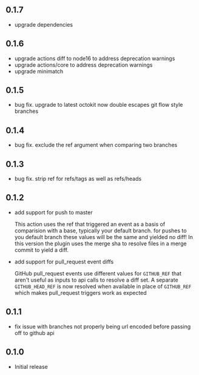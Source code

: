 ## 0.1.7

- upgrade dependencies

## 0.1.6

- upgrade actions diff to node16 to address deprecation warnings
- upgrade actions/core to address deprecation warnings
- upgrade minimatch

## 0.1.5

- bug fix. upgrade to latest octokit now double escapes git flow style branches

## 0.1.4

- bug fix. exclude the ref argument when comparing two branches

## 0.1.3

- bug fix. strip ref for refs/tags as well as refs/heads

## 0.1.2

- add support for push to master

  This action uses the ref that triggered an event as a basis of comparision with a base, typically your default branch. for pushes to you default branch these values will be the same and yielded no diff! In this version the plugin uses the merge sha to resolve files in a merge commit to yield a diff.

- add support for pull_request event diffs

  GitHub pull_request events use different values for `GITHUB_REF`
  that aren't useful as inputs to api calls to resolve a diff set.
  A separate `GITHUB_HEAD_REF` is now resolved when available in place of `GITHUB_REF` which makes pull_request triggers work as expected

## 0.1.1

- fix issue with branches not properly being url encoded before passing off to github api

## 0.1.0

- Initial release
